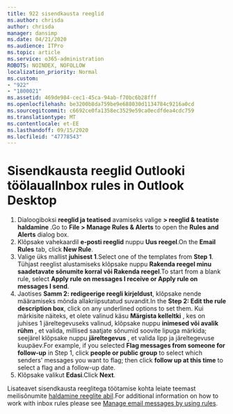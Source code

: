 ```yaml
---
title: 922 sisendkausta reeglid
ms.author: chrisda
author: chrisda
manager: dansimp
ms.date: 04/21/2020
ms.audience: ITPro
ms.topic: article
ms.service: o365-administration
ROBOTS: NOINDEX, NOFOLLOW
localization_priority: Normal
ms.custom:
- "922"
- "1800021"
ms.assetid: 469de984-cec1-45ca-94ab-f70bc6b28fff
ms.openlocfilehash: be3200b8da759be9e688030d1134784c9216a0cd
ms.sourcegitcommit: c6692ce0fa1358ec3529e59ca0ecdfdea4cdc759
ms.translationtype: MT
ms.contentlocale: et-EE
ms.lasthandoff: 09/15/2020
ms.locfileid: "47778543"
---
```

# <a name="inbox-rules-in-outlook-desktop"></a><span data-ttu-id="c370e-102">Sisendkausta reeglid Outlooki töölaual</span><span class="sxs-lookup"><span data-stu-id="c370e-102">Inbox rules in Outlook Desktop</span></span>

1. <span data-ttu-id="c370e-103">Dialoogiboksi **reeglid ja teatised** avamiseks valige **> reeglid & teatiste haldamine** .</span><span class="sxs-lookup"><span data-stu-id="c370e-103">Go to **File > Manage Rules & Alerts** to open the **Rules and Alerts** dialog box.</span></span>
2. <span data-ttu-id="c370e-104">Klõpsake vahekaardil **e-posti reeglid** nuppu **Uus reegel**.</span><span class="sxs-lookup"><span data-stu-id="c370e-104">On the **Email Rules** tab, click **New Rule**.</span></span>
3. <span data-ttu-id="c370e-105">Valige üks mallist **juhisest 1**.</span><span class="sxs-lookup"><span data-stu-id="c370e-105">Select one of the templates from **Step 1**.</span></span> <span data-ttu-id="c370e-106">Tühjast reeglist alustamiseks klõpsake nuppu **Rakenda reegel minu saadetavate sõnumite korral või Rakenda reegel**.</span><span class="sxs-lookup"><span data-stu-id="c370e-106">To start from a blank rule, select **Apply rule on messages I receive or Apply rule on messages I send**.</span></span>
4. <span data-ttu-id="c370e-107">Jaotises **Samm 2: redigeerige reegli kirjeldust**, klõpsake nende määramiseks mõnda allakriipsutatud suvandit.</span><span class="sxs-lookup"><span data-stu-id="c370e-107">In the **Step 2: Edit the rule description box**, click on any underlined options to set them.</span></span> <span data-ttu-id="c370e-108">Kui märkisite näiteks, et olete valinud käsu **Märgista kelleltki** , kes on juhises 1 järeltegevuseks valinud, klõpsake nuppu **inimesed või avalik rühm** , et valida, millised saatjate sõnumid soovite lipuga märkida; seejärel klõpsake nuppu **järeltegevus** , et valida lipp ja järeltegevuse kuupäev.</span><span class="sxs-lookup"><span data-stu-id="c370e-108">For example, if you selected **Flag messages from someone for follow-up** in Step 1, click **people or public group** to select which senders' messages you want to flag; then click **follow up at this time** to select a flag and a follow-up date.</span></span>
5. <span data-ttu-id="c370e-109">Klõpsake valikut **Edasi**.</span><span class="sxs-lookup"><span data-stu-id="c370e-109">Click **Next**.</span></span>

<span data-ttu-id="c370e-110">Lisateavet sisendkausta reeglitega töötamise kohta leiate teemast meilisõnumite [haldamine reeglite abil](https://support.office.com/article/manage-email-messages-by-using-rules-c24f5dea-9465-4df4-ad17-a50704d66c59).</span><span class="sxs-lookup"><span data-stu-id="c370e-110">For additional information on how to work with inbox rules please see [Manage email messages by using rules](https://support.office.com/article/manage-email-messages-by-using-rules-c24f5dea-9465-4df4-ad17-a50704d66c59).</span></span>
